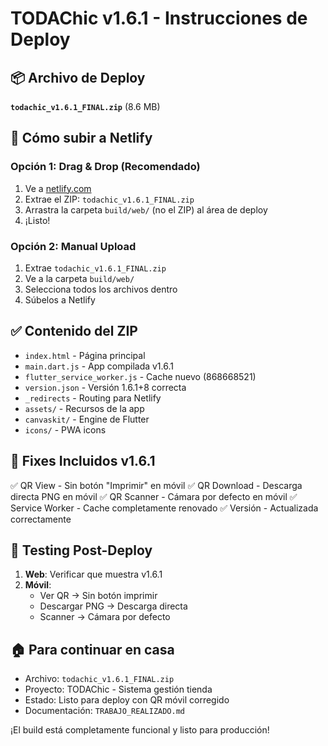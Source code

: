 # TODAChic v1.6.1 - Instrucciones de Deploy

## 📦 Archivo de Deploy
**`todachic_v1.6.1_FINAL.zip`** (8.6 MB)

## 🚀 Cómo subir a Netlify

### Opción 1: Drag & Drop (Recomendado)
1. Ve a [netlify.com](https://netlify.com)
2. Extrae el ZIP: `todachic_v1.6.1_FINAL.zip`
3. Arrastra la carpeta `build/web/` (no el ZIP) al área de deploy
4. ¡Listo!

### Opción 2: Manual Upload
1. Extrae `todachic_v1.6.1_FINAL.zip`
2. Ve a la carpeta `build/web/`
3. Selecciona todos los archivos dentro
4. Súbelos a Netlify

## ✅ Contenido del ZIP
- `index.html` - Página principal
- `main.dart.js` - App compilada v1.6.1
- `flutter_service_worker.js` - Cache nuevo (868668521)
- `version.json` - Versión 1.6.1+8 correcta
- `_redirects` - Routing para Netlify
- `assets/` - Recursos de la app
- `canvaskit/` - Engine de Flutter
- `icons/` - PWA icons

## 🔧 Fixes Incluidos v1.6.1
✅ QR View - Sin botón "Imprimir" en móvil
✅ QR Download - Descarga directa PNG en móvil
✅ QR Scanner - Cámara por defecto en móvil
✅ Service Worker - Cache completamente renovado
✅ Versión - Actualizada correctamente

## 📱 Testing Post-Deploy
1. **Web**: Verificar que muestra v1.6.1
2. **Móvil**: 
   - Ver QR → Sin botón imprimir
   - Descargar PNG → Descarga directa
   - Scanner → Cámara por defecto

## 🏠 Para continuar en casa
- Archivo: `todachic_v1.6.1_FINAL.zip`
- Proyecto: TODAChic - Sistema gestión tienda
- Estado: Listo para deploy con QR móvil corregido
- Documentación: `TRABAJO_REALIZADO.md`

¡El build está completamente funcional y listo para producción!